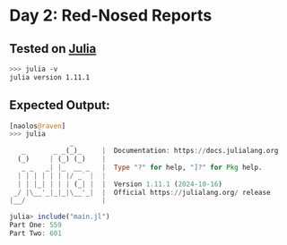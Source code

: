 # Day 2: Red-Nosed Reports

## Tested on [Julia](https://julialang.org/)
```bash
>>> julia -v
julia version 1.11.1
```

## Expected Output:
```julia
[naolos@raven]
>>> julia
               _
   _       _ _(_)_     |  Documentation: https://docs.julialang.org
  (_)     | (_) (_)    |
   _ _   _| |_  __ _   |  Type "?" for help, "]?" for Pkg help.
  | | | | | | |/ _` |  |
  | | |_| | | | (_| |  |  Version 1.11.1 (2024-10-16)
 _/ |\__'_|_|_|\__'_|  |  Official https://julialang.org/ release
|__/                   |

julia> include("main.jl")
Part One: 559
Part Two: 601
```
